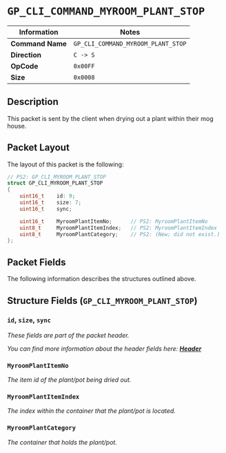 # `GP_CLI_COMMAND_MYROOM_PLANT_STOP`

| Information               | Notes |
|---                        |---    |
| **Command Name**          | `GP_CLI_COMMAND_MYROOM_PLANT_STOP` |
| **Direction**             | `C -> S` |
| **OpCode**                | `0x00FF` |
| **Size**                  | `0x0008` |

## Description

This packet is sent by the client when drying out a plant within their mog house.

## Packet Layout

The layout of this packet is the following:

```cpp
// PS2: GP_CLI_MYROOM_PLANT_STOP
struct GP_CLI_MYROOM_PLANT_STOP
{
    uint16_t    id: 9;
    uint16_t    size: 7;
    uint16_t    sync;

    uint16_t    MyroomPlantItemNo;      // PS2: MyroomPlantItemNo
    uint8_t     MyroomPlantItemIndex;   // PS2: MyroomPlantItemIndex
    uint8_t     MyroomPlantCategory;    // PS2: (New; did not exist.)
};
```

## Packet Fields

The following information describes the structures outlined above.

## Structure Fields (`GP_CLI_MYROOM_PLANT_STOP`)

### `id`, `size`, `sync`

_These fields are part of the packet header._

_You can find more information about the header fields here: [**Header**](/world/HEADER.md)_

### `MyroomPlantItemNo`

_The item id of the plant/pot being dried out._

### `MyroomPlantItemIndex`

_The index within the container that the plant/pot is located._

### `MyroomPlantCategory`

_The container that holds the plant/pot._
